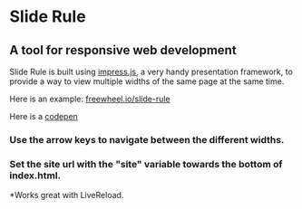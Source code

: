 # Slide Rule
## A tool for responsive web development

Slide Rule is built using [impress.js](https://github.com/bartaz/impress.js/), a very handy presentation framework, to provide a way to view multiple widths of the same page at the same time.

Here is an example: [freewheel.io/slide-rule](http://freewheel.io/slide-rule/)

Here is a [codepen](http://codepen.io/_jonm/pen/bkfli)

### Use the arrow keys to navigate between the different widths.
### Set the site url with the "site" variable towards the bottom of index.html.

*Works great with LiveReload.